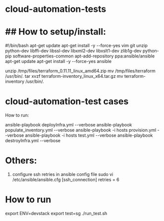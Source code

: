 # cloud-automation-tests

## How to setup/install:
=========================


#!/bin/bash
apt-get update 
apt-get install -y --force-yes  vim git unzip python-dev libffi-dev libssl-dev libxml2-dev libxslt1-dev zlib1g-dev python-pip software-properties-common
apt-add-repository ppa:ansible/ansible
apt-get update
apt-get install -y --force-yes ansible


unzip /tmp/files/terraform_0.11.11_linux_amd64.zip
mv /tmp/files/terraform /usr/bin/.
tar xvzf terraform-inventory_linux_x64.tar.gz
mv terraform-inventory /usr/bin/.





cloud-automation-test cases
============================

How to run:

ansible-playbook deployInfra.yml --verbose
ansible-playbook populate_inventory.yml --verbose
ansible-playbook -i hosts provision.yml --verbose
ansible-playbook -i hosts test.yml --verbose
ansible-playbook destroyInfra.yml --verbose



Others:
=======
1. configure ssh retries in ansible config file
    sudo vi /etc/ansible/ansible.cfg
    [ssh_connection]
    retries = 6





How to run
===========
export ENV=devstack
export test=sg
./run_test.sh 